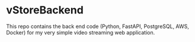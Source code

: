 # vStoreBackend
This repo contains the back end code (Python, FastAPI, PostgreSQL, AWS, Docker) for my very simple video streaming web application.
